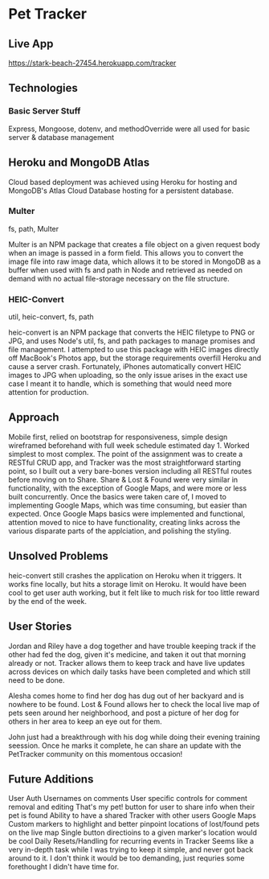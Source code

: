 # Pet Tracker

## Live App 
https://stark-beach-27454.herokuapp.com/tracker

## Technologies
### Basic Server Stuff
Express, Mongoose, dotenv, and methodOverride were all used for basic server & database management

## Heroku and MongoDB Atlas
Cloud based deployment was achieved using Heroku for hosting and MongoDB's Atlas Cloud Database hosting for a persistent database.

### Multer
fs, path, Multer

Multer is an NPM package that creates a file object on a given request body when an image is passed in a form field. This allows you to convert the image file into raw image data, which allows it to be stored in MongoDB as a buffer when used with fs and path in Node and retrieved as needed on demand with no actual file-storage necessary on the file structure.

### HEIC-Convert
util, heic-convert, fs, path

heic-convert is an NPM package that converts the HEIC filetype to PNG or JPG, and uses Node's util, fs, and path packages to manage promises and file management. I attempted to use this package with HEIC images directly off MacBook's Photos app, but the storage requirements overfill Heroku and cause a server crash. Fortunately, iPhones automatically convert HEIC images to JPG when uploading, so the only issue arises in the exact use case I meant it to handle, which is something that would need more attention for production.

## Approach
Mobile first, relied on bootstrap for responsiveness, simple design wireframed beforehand with full week schedule estimated day 1.
Worked simplest to most complex. The point of the assignment was to create a RESTful CRUD app, and Tracker was the most straightforward starting point, so I built out a very bare-bones version including all RESTful routes before moving on to Share. Share & Lost & Found were very similar in functionality, with the exception of Google Maps, and were more or less built concurrently. Once the basics were taken care of, I moved to implementing Google Maps, which was time consuming, but easier than expected. Once Google Maps basics were implemented and functional, attention moved to nice to have functionality, creating links across the various disparate parts of the applciation, and polishing the styling.

## Unsolved Problems
heic-convert still crashes the application on Heroku when it triggers. It works fine locally, but hits a storage limit on Heroku.
It would have been cool to get user auth working, but it felt like to much risk for too little reward by the end of the week.

## User Stories 
Jordan and Riley have a dog together and have trouble keeping track if the other had fed the dog, given it's medicine, and taken it out that morning already or not. Tracker allows them to keep track and have live updates across devices on which daily tasks have been completed and which still need to be done.

Alesha comes home to find her dog has dug out of her backyard and is nowhere to be found. Lost & Found allows her to check the local live map of pets seen around her neighborhood, and post a picture of her dog for others in her area to keep an eye out for them.

John just had a breakthrough with his dog while doing their evening training seession. Once he marks it complete, he can share an update with the PetTracker community on this momentous occasion!

## Future Additions
User Auth
  Usernames on comments
  User specific controls for comment removal and editing
  That's my pet! button for user to share info when their pet is found
  Ability to have a shared Tracker with other users
Google Maps
  Custom markers to highlight and better pinpoint locations of lost/found pets on the live map
  Single button directioins to a given marker's location would be cool
Daily Resets/Handling for recurring events in Tracker
  Seems like a very in-depth task while I was trying to keep it simple, and never got back around to it. I don't think it would be too demanding, just requries some forethought I didn't have time for.
  
